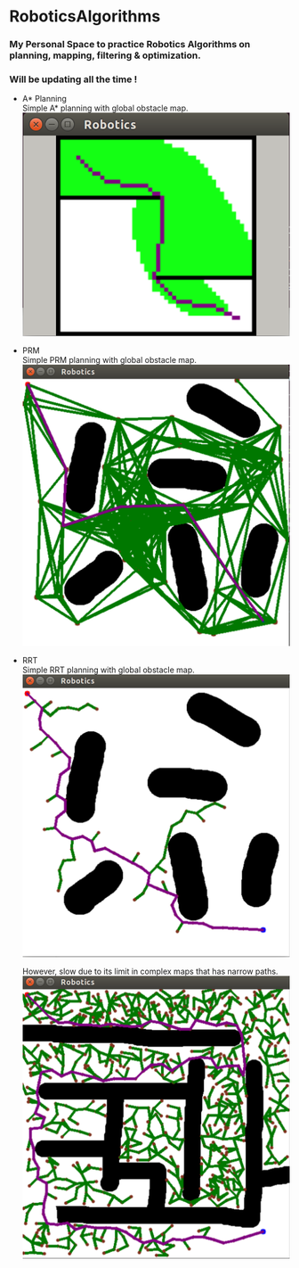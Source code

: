 # RoboticsAlgorithms

### My Personal Space to practice Robotics Algorithms on planning, mapping, filtering & optimization. 

### Will be updating all the time !

- A* Planning\
  Simple A* planning with global obstacle map.
  ![](./results/astar.png)

- PRM\
  Simple PRM planning with global obstacle map.
  ![](./results/prm.png)

- RRT\
  Simple RRT planning with global obstacle map.
  ![](./results/rrt.png)

  However, slow due to its limit in complex maps that has narrow paths.
  ![](./results/rrt2.png)


